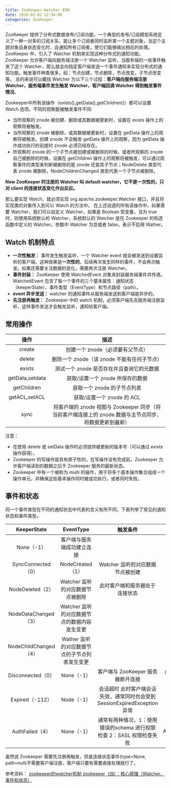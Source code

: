 ```yaml
---
title: ZooKeeper Watcher 机制
date: 2020-02-02 22:54:00
categories: ZooKeeper
---
```

ZooKeeper 提供了分布式数据发布/订阅功能，一个典型的发布/订阅模型系统定义了一种一对多的订阅关系，能让多个订阅者同时监听某一个主题对象，当这个主题对象自身状态变化时，会通知所有订阅者，使它们能够做出相应的处理。
ZooKeeper 中，引入了 Watcher 机制来实现这种分布式的通知功能。ZooKeeper 允许客户端向服务端注册一个 Watcher 监听，当服务端的一些事件触发了这个 Watcher，那么就会向指定客户端发送一个事件通知来实现分布式的通知功能。触发事件种类很多，如：节点创建，节点删除，节点改变，子节点改变等。
总的来说可以概括 Watcher 为以下三个过程：**客户端向服务端注册 Watcher、服务端事件发生触发 Watcher、客户端回调 Watcher 得到触发事件情况**。

Zookeeper中所有读操作（exists(),getData(),getChildren()）都可以设置 Watch 选项。不同的观察能被触发事件不同:
* 当所观察的 znode 被创建、删除或其数据被更新时，设置在 exists 操作上的观察将被触发。
* 当所观察的 znode 被删除，或其数据被更新时，设置在 getData 操作上的观察将被触发。创建 znode 不会触发 getData 操作上的观察，因为 getData 操作成功执行的前提时 znode 必须已经存在。
* 所观察的 znode 的一个子节点被创建或被删除的时候，或者所观察的 znode 自己被删除的时候，设置在 getChildren 操作上的观察将被触发，可以通过观察事件的类型来判断被删除的是 znode 还是其子节点；NodeDelete 类型代表 znode 被删除，NodeChildrenChanged 类型代表一个子节点被删除。

**New ZooKeeper 时注册的 Watcher 叫 default watcher，它不是一次性的，只对 client 的连接状态变化作出反应。**

那么要实现 Watch，就必须实现 org.apache.zookeeper.Watcher 接口，并且将实现类的对象传入到可以 Watch 的方法中。
在上述说道的所有读操作中，如果需要 Watcher，我们可以自定义 Watcher，如果是 Boolean 型变量，当为 true 时，则使用系统默认的 Watcher，系统默认的 Watcher 是在 Zookeeper 的构造函数中定义的 Watcher。参数中 Watcher 为空或者 false，表示不启用 Wather。

## Watch 机制特点
* **一次性触发：** 事件发生触发监听，一个 Watcher event 就会被发送到设置监听的客户端，这种效果是**一次性的**，后续再次发生同样的事件，不会再次触发。如果还需要关注数据的变化，需要再次注册 Watcher。
* **事件封装：** ZooKeeper 使用 WatchedEvent 对象来封装服务端事件并传递。WatchedEvent 包含了每一个事件的三个基本属性：通知状态（keeperState），事件类型（EventType）和节点路径（path）。
* **event 异步发送：** watcher 的通知事件从服务端发送到客户端是异步的。
* **先注册再触发：** Zookeeper 中的 watch 机制，必须客户端先去服务端注册监听，这样事件发送才会触发监听，通知给客户端。

## 常用操作
操作 | 描述
:-: | :-:
create | 创建一个 znode（必须要有父节点）
delete | 删除一个 znode（该 znode 不能有任何子节点）
exists | 测试一个 znode 是否存在并且查询它的元数据
getData,setdata | 获取/设置一个 znode 所保存的数据
getChildren | 获取一个 znode 的子节点列表
getACL,setACL | 获取/设置一个 znode 的 ACL
sync | 将客户端的 znode 视图与 Zookeeper 同步（将当前客户端连接上的 znode 数据与主节点同步，将数据更新到最新）

注意：
* 在使用 delete 或 setData 操作时必须提供被更新的版本号（可以通过 exists 操作获得）。
* Zookeeper 的写操作是具有原子性的，在写操作没有完成前，Zookeeper 允许客户端读到的数据之后于 Zookeeper 服务的最新状态。
* Zookeeper 中有一个被称为 multi 的操作，用于将多个基本操作集合组成一个操作单元，并确保这些基本操作同时被成功执行，或者同时失败。

## 事件和状态
同一个事件类型在不同的通知状态中代表的含义有所不同，下表列举了常见的通知状态和事件类型。

KeeperState | EventType | 触发条件 | 说明
:-: | :-: | :-: | :-:
 | None（-1） | 客户端与服务端成功建立连接 | 
SyncConnected（0） | NodeCreated（1） | Watcher 监听的对应数据节点被创建 | 
 | NodeDeleted（2） | Watcher 监听的对应数据节点被删除 | 此时客户端和服务器处于连接状态
 | NodeDataChanged（3） | Watcher 监听的对应数据节点的数据内容发生变更 | 
 | NodeChildChanged（4） | Wather 监听的对应数据节点的子节点列表发生变更 | 
Disconnected（0） | None（-1） | 客户端与 ZooKeeper 服务器断开连接 | 此时客户端和服务器处于断开连接状态
Expired（-112） | Node（-1） | 会话超时	此时客户端会话失效，通常同时也会受到 SessionExpiredException 异常
AuthFailed（4） | None（-1） | 通常有两种情况，1：使用错误的schema 进行权限检查 2：SASL 权限检查失败 | 通常同时也会收到 AuthFailedException 异常

虽然说 Zookeeper 需要先注册再触发，但是连接状态事件(type=None, path=null)不需要客户端注册，客户端只要有需要直接处理就行了。

参考资料：
[zookeeper的watcher机制](https://blog.csdn.net/xxydzyr/article/details/93390162)
[zookeeper（四）：核心原理（Watcher、事件和状态）](https://www.cnblogs.com/shamo89/p/9787176.html)